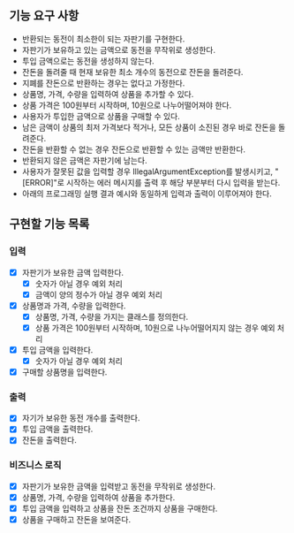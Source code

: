 ## 기능 요구 사항

- 반환되는 동전이 최소한이 되는 자판기를 구현한다.
- 자판기가 보유하고 있는 금액으로 동전을 무작위로 생성한다.
- 투입 금액으로는 동전을 생성하지 않는다.
- 잔돈을 돌려줄 때 현재 보유한 최소 개수의 동전으로 잔돈을 돌려준다.
- 지폐를 잔돈으로 반환하는 경우는 없다고 가정한다.
- 상품명, 가격, 수량을 입력하여 상품을 추가할 수 있다.
- 상품 가격은 100원부터 시작하며, 10원으로 나누어떨어져야 한다.
- 사용자가 투입한 금액으로 상품을 구매할 수 있다.
- 남은 금액이 상품의 최저 가격보다 적거나, 모든 상품이 소진된 경우 바로 잔돈을 돌려준다.
- 잔돈을 반환할 수 없는 경우 잔돈으로 반환할 수 있는 금액만 반환한다.
- 반환되지 않은 금액은 자판기에 남는다.
- 사용자가 잘못된 값을 입력할 경우 IllegalArgumentException를 발생시키고, "[ERROR]"로 시작하는 에러 메시지를 출력 후 해당 부분부터 다시 입력을 받는다.
- 아래의 프로그래밍 실행 결과 예시와 동일하게 입력과 출력이 이루어져야 한다.

## 구현할 기능 목록

### 입력

- [x] 자판기가 보유한 금액 입력한다.
    - [x] 숫자가 아닐 경우 예외 처리
    - [x] 금액이 양의 정수가 아닐 경우 예외 처리
- [x] 상품명과 가격, 수량을 입력한다.
    - [x] 상품명, 가격, 수량을 가지는 클래스를 정의한다.
    - [x] 상품 가격은 100원부터 시작하며, 10원으로 나누어떨어지지 않는 경우 예외 처리
- [x] 투입 금액을 입력한다.
    - [x] 숫자가 아닐 경우 예외 처리
- [x] 구매할 상품명을 입력한다.

### 출력

- [x] 자기가 보유한 동전 개수를 출력한다.
- [x] 투입 금액을 출력한다.
- [x] 잔돈을 출력한다.

### 비즈니스 로직

- [x] 자판기가 보유한 금액을 입력받고 동전을 무작위로 생성한다.
- [x] 상품명, 가격, 수량을 입력하여 상품을 추가한다.
- [x] 투입 금액을 입력하고 상품을 잔돈 조건까지 상품을 구매한다.
- [x] 상품을 구매하고 잔돈을 보여준다.